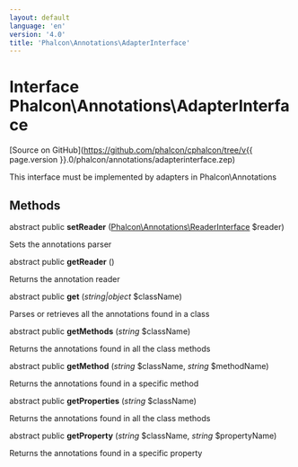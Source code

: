 ```yaml
---
layout: default
language: 'en'
version: '4.0'
title: 'Phalcon\Annotations\AdapterInterface'
---
```

# Interface **Phalcon\Annotations\AdapterInterface**

[Source on GitHub](https://github.com/phalcon/cphalcon/tree/v{{ page.version }}.0/phalcon/annotations/adapterinterface.zep)

This interface must be implemented by adapters in Phalcon\Annotations

## Methods

abstract public **setReader** ([Phalcon\Annotations\ReaderInterface](Phalcon_Annotations_ReaderInterface) $reader)

Sets the annotations parser

abstract public **getReader** ()

Returns the annotation reader

abstract public **get** (*string|object* $className)

Parses or retrieves all the annotations found in a class

abstract public **getMethods** (*string* $className)

Returns the annotations found in all the class methods

abstract public **getMethod** (*string* $className, *string* $methodName)

Returns the annotations found in a specific method

abstract public **getProperties** (*string* $className)

Returns the annotations found in all the class methods

abstract public **getProperty** (*string* $className, *string* $propertyName)

Returns the annotations found in a specific property